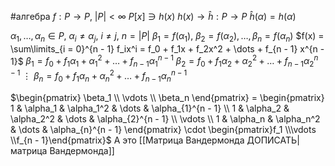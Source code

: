#алгебра 
$f: P \to P, \ |P| < \infty$
$P[x] \ni h(x)$
$h(x) \to \hat{h}: P \to P$
$\hat{h}(\alpha) = h(\alpha)$

$\alpha_1, \dots, \alpha_n \in P, \ \alpha_i \neq \alpha_j, \ i \neq j, \ n = |P|$
$\beta_1 = f(\alpha_1), \ \beta_2 = f(\alpha_2), \dots, \beta_n = f(\alpha_n)$
$f(x) = \sum\limits_{i = 0}^{n - 1} f_ix^i = f_0 + f_1x + f_2x^2 + \dots + f_{n - 1} x^{n - 1}$
$\beta_1 = f_0 + f_1 \alpha_1 + \alpha_1^2 + \dots + f_{n - 1} \alpha_1^{n - 1}$
$\beta_2 = f_0 + f_1 \alpha_2 + \alpha_2^2 + \dots + f_{n - 1} \alpha_2^{n - 1}$
$\vdots$
$\beta_n = f_0 + f_1 \alpha_{n} + \alpha_{n}^2 + \dots + f_{n - 1} \alpha_{n}^{n - 1}$

$\begin{pmatrix} \beta_1 \\ \vdots \\ \beta_n \end{pmatrix} = \begin{pmatrix} 1 & \alpha_1  & \alpha_1^2 & \dots & \alpha_{1}^{n - 1} \\ 1 & \alpha_2  & \alpha_2^2 & \dots & \alpha_{2}^{n - 1} \\ \vdots \\ 1 & \alpha_n  & \alpha_n^2 & \dots & \alpha_{n}^{n - 1} \end{pmatrix} \cdot \begin{pmatrix}f_1 \\\vdots \\f_{n - 1}\end{pmatrix}$
А это [[Матрица Вандермонда ДОПИСАТЬ|матрица Вандермонда]]